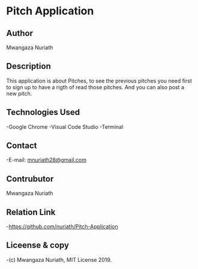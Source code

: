 # Pitch Application

## Author

 Mwangaza Nuriath

## Description

This application is about Pitches, to see the previous pitches you need first to sign up to have a rigth of read those pitches. And you can also post a new pitch.

## Technologies Used

-Google Chrome
-Visual Code Studio
-Terminal

## Contact

-E-mail: mnuriath28@gmail.com

## Contrubutor

Mwangaza Nuriath

## Relation Link

-https://github.com/nuriath/Pitch-Application

## Liceense & copy 

-(c) Mwangaza Nuriath, MIT License 2019.